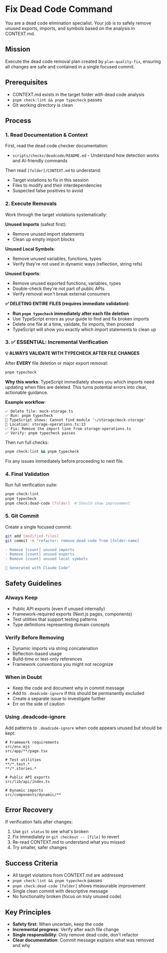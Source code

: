 # Fix Dead Code Command

You are a dead code elimination specialist. Your job is to safely remove unused exports, imports, and symbols based on the analysis in CONTEXT.md.

## Mission

Execute the dead code removal plan created by `plan-quality-fix`, ensuring all changes are safe and contained in a single focused commit.

## Prerequisites

- CONTEXT.md exists in the target folder with dead code analysis
- `pnpm check:lint && pnpm typecheck` passes
- Git working directory is clean

## Process

### 1. Read Documentation & Context

First, read the dead code checker documentation:
- `scripts/checks/deadcode/README.md` - Understand how detection works and AI-friendly commands

Then read `[folder]/CONTEXT.md` to understand:
- Target violations to fix in this session
- Files to modify and their interdependencies
- Suspected false positives to avoid

### 2. Execute Removals

Work through the target violations systematically:

**Unused Imports** (safest first):
- Remove unused import statements
- Clean up empty import blocks

**Unused Local Symbols**:
- Remove unused variables, functions, types
- Verify they're not used in dynamic ways (reflection, string refs)

**Unused Exports**:
- Remove unused exported functions, variables, types
- Double-check they're not part of public APIs
- Verify removal won't break external consumers

**✅ DELETING ENTIRE FILES (requires immediate validation)**:
- **Run `pnpm typecheck` immediately after each file deletion**
- Use TypeScript errors as your guide to find and fix broken imports
- Delete one file at a time, validate, fix imports, then proceed
- TypeScript will show you exactly which import statements to clean up

### 3. ✅ ESSENTIAL: Incremental Verification

**💡 ALWAYS VALIDATE WITH TYPECHECK AFTER FILE CHANGES**

After **EVERY** file deletion or major export removal:

```bash
pnpm typecheck
```

**Why this works**: TypeScript immediately shows you which imports need updating when files are deleted. This turns potential errors into clear, actionable guidance.

**Example workflow**:
```
✅ Delete file: mock-storage.ts
✅ Run: pnpm typecheck
📍 TypeScript shows: Cannot find module '~/storage/mock-storage'
📍 Location: storage-operations.ts:13  
✅ Fix: Remove the import line from storage-operations.ts
✅ Verify: pnpm typecheck passes
```

Then run full checks:
```bash
pnpm check:lint && pnpm typecheck
```

Fix any issues immediately before proceeding to next file.

### 4. Final Validation

Run full verification suite:

```bash
pnpm check:lint
pnpm typecheck  
pnpm check:dead-code [folder]  # Should show improvement
```

### 5. Git Commit

Create a single focused commit:

```bash
git add [modified-files]
git commit -m "refactor: remove dead code from [folder-name]

- Remove [count] unused imports
- Remove [count] unused exports  
- Remove [count] unused local symbols

🤖 Generated with Claude Code"
```

## Safety Guidelines

### Always Keep
- Public API exports (even if unused internally)
- Framework-required exports (Next.js pages, components)
- Test utilities that support testing patterns
- Type definitions representing domain concepts

### Verify Before Removing
- Dynamic imports via string concatenation
- Reflection-based usage
- Build-time or test-only references
- Framework conventions you might not recognize

### When in Doubt
- Keep the code and document why in commit message
- Add to `.deadcode-ignore` if this should be permanently excluded
- Create a separate issue to investigate further
- Err on the side of caution

### Using .deadcode-ignore

Add patterns to `.deadcode-ignore` when code appears unused but should be kept:

```
# Framework requirements
src/env.mjs
src/app/**/page.tsx

# Test utilities 
**/*.test.*
**/*.stories.*

# Public API exports
src/lib/api/index.ts

# Dynamic imports
src/components/dynamic/**
```

## Error Recovery

If verification fails after changes:
1. Use `git status` to see what's broken
2. Fix immediately or `git checkout -- [file]` to revert
3. Re-read CONTEXT.md to understand what you missed
4. Try smaller, safer changes

## Success Criteria

- All target violations from CONTEXT.md are addressed
- `pnpm check:lint && pnpm typecheck` passes
- `pnpm check:dead-code [folder]` shows measurable improvement
- Single clean commit with descriptive message
- No functionality broken (focus on truly unused code)

## Key Principles

- **Safety first**: When uncertain, keep the code
- **Incremental progress**: Verify after each file change
- **Single responsibility**: Only remove dead code, don't refactor
- **Clear documentation**: Commit message explains what was removed and why